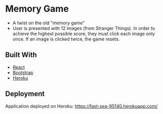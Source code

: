 # Memory Game
* A twist on the old "memory game"
* User is presented with 12 images (from Stranger Things). In order to achieve the highest possible score, they must click each image only once. If an image is clicked twice, the game resets.

## Built With
* [React](https://reactjs.org/)
* [Bootstrap](https://getbootstrap.com/)
* [Heroku](https://dashboard.heroku.com/auth/heroku/callback?code=d952f80a-c98f-499a-bb22-1164a24ec00d)

## Deployment
Application deployed on Heroku: https://fast-sea-95140.herokuapp.com/
